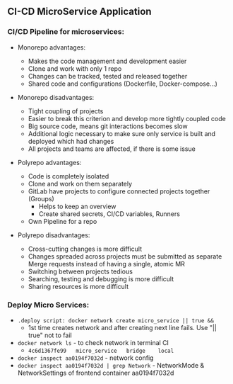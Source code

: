 ## CI-CD MicroService Application

### CI/CD Pipeline for microservices:
* Monorepo advantages:
  * Makes the code management and development easier 
  * Clone and work with only 1 repo
  * Changes can be tracked, tested and released together
  * Shared code and configurations (Dockerfile, Docker-compose...)

* Monorepo disadvantages:
  * Tight coupling of projects
  * Easier to break this criterion and develop more tightly coupled code
  * Big source code, means git interactions becomes slow
  * Additional logic necessary to make sure only service is built and deployed which had changes
  * All projects and teams are affected, if there is some issue

* Polyrepo advantages:
  * Code is completely isolated
  * Clone and work on them separately
  * GitLab have projects to configure connected projects together (Groups)
    * Helps to keep an overview
    * Create shared secrets, CI/CD variables, Runners
  * Own Pipeline for a repo

* Polyrepo disadvantages:
  * Cross-cutting changes is more difficult
  * Changes spreaded across projects must be submitted as separate Merge requests instead of having a single, atomic MR
  * Switching between projects tedious
  * Searching, testing and debugging is more difficult
  * Sharing resources is more difficult

### Deploy Micro Services:
* `.deploy script: docker network create micro_service || true &&`
  * 1st time creates network and after creating next line fails. Use "|| true" not to fail
* `docker network ls` - to check network in terminal CI
  * `4c6d1367fe99   micro_service   bridge    local`
* `docker inspect aa0194f7032d` - network config
* `docker inspect aa0194f7032d | grep Network` - NetworkMode & NetworkSettings of frontend container aa0194f7032d
